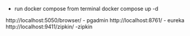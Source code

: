 - run docker compose from terminal
docker compose up -d

http://localhost:5050/browser/ - pgadmin
http://localhost:8761/ - eureka
http://localhost:9411/zipkin/ -zipkin
